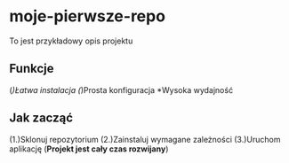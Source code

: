 # moje-pierwsze-repo
To jest przykładowy opis projektu
## Funkcje
(*)Łatwa instalacja
(*)Prosta konfiguracja
*Wysoka wydajność
## Jak zacząć
(1.)Sklonuj repozytorium
(2.)Zainstaluj wymagane zależności
(3.)Uruchom aplikację
(**Projekt jest cały czas rozwijany**)

